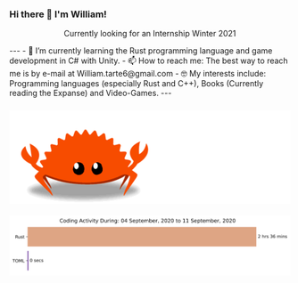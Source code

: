 ### Hi there 👋 I'm William!
<p align="center">Currently looking for an Internship Winter 2021</p>
---
- 🌱 I’m currently learning the Rust programming language and game development in C# with Unity.
- 📫 How to reach me: The best way to reach me is by e-mail at William.tarte6@gmail.com
- 🤓 My interests include: Programming languages (especially Rust and C++), Books (Currently reading the Expanse) and Video-Games.
---
<h3 align="center">
    <img src="https://raw.githubusercontent.com/WillTarte/WillTarte/master/ferris.gif" 
         alt="Rust Ferris gif" />
</h3>

<img src="https://github.com/WillTarte/WillTarte/blob/master/images/stat.svg" alt="Wakatime Activity"/>

<!--
**WillTarte/WillTarte** is a ✨ _special_ ✨ repository because its `README.md` (this file) appears on your GitHub profile.

Here are some ideas to get you started:

- 🔭 I’m currently working on ...
- 🌱 I’m currently learning ...
- 👯 I’m looking to collaborate on ...
- 🤔 I’m looking for help with ...
- 💬 Ask me about ...
- 📫 How to reach me: ...
- 😄 Pronouns: ...
- ⚡ Fun fact: ...
-->
